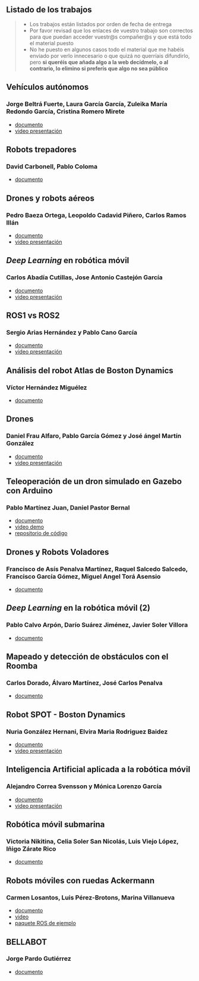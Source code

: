 
## Listado de los trabajos

> - Los trabajos están listados por orden de fecha de entrega
> - Por favor revisad que los enlaces de vuestro trabajo son correctos para que puedan acceder vuestr@s compañer@s y que está todo el material puesto	
> - No he puesto en algunos casos todo el material que me habéis enviado por verlo innecesario o que quizá no querríais difundirlo, pero **si queréis que añada algo a la web decídmelo, o al contrario, lo elimino si preferís que algo no sea público**

## Vehículos autónomos
### Jorge Beltrá Fuerte, Laura García García, Zuleika María Redondo García, Cristina Romero Mirete

- [documento](vehiculos_autonomos/doc.pdf)
- [video presentación](https://drive.google.com/file/d/1iaqu5-YPD0AH3zkLZZ3p47keDzi8a8-Z/view)

## Robots trepadores
### David Carbonell, Pablo Coloma

- [documento](robots_trepadores/doc.pdf)

## Drones y robots aéreos
### Pedro Baeza Ortega, Leopoldo Cadavid Piñero, Carlos Ramos Illán

- [documento](drones/doc.pdf)
- [video presentación](https://www.youtube.com/watch?v=9de_jDVdfg8)

## *Deep Learning* en robótica móvil
### Carlos Abadía Cutillas, Jose Antonio Castejón García

- [documento](deep_learning/doc.pdf)
- [video presentación](https://youtu.be/fOTn2oY0txU)

## ROS1 vs ROS2
### Sergio Arias Hernández y Pablo Cano García

- [documento](ROS1vsROS2/doc.pdf)
- [video presentación](https://www.youtube.com/watch?v=ncAsJnK_piY)

## Análisis del robot Atlas de Boston Dynamics
### Víctor Hernández Miguélez

- [documento](atlas/doc.pdf)

## Drones
### Daniel Frau Alfaro, Pablo García Gómez y José ángel Martín González

- [documento](drones_2/doc.pdf)
- [video presentación](https://www.youtube.com/watch?v=lv2h8tIZrfo)

## Teleoperación de un dron simulado en Gazebo con Arduino
### Pablo Martínez Juan, Daniel Pastor Bernal

- [documento](teleoperacion/doc.pdf)
- [video demo](https://www.youtube.com/watch?v=5DWa6Zxk1jk)
- [repositorio de código](https://github.com/paablomrtinez/drone_arduino_teleop)


## Drones y Robots Voladores
### Francisco de Asís Penalva Martínez, Raquel Salcedo Salcedo, Francisco García Gómez, Miguel Angel Torá Asensio

- [documento](drones_3/doc.pdf)


## *Deep Learning* en la robótica móvil (2)
### Pablo Calvo Arpón, Darío Suárez Jiménez, Javier Soler Villora


- [documento](deep_learning_2/doc.pdf)

## Mapeado y detección de obstáculos con el Roomba
### Carlos Dorado, Álvaro Martínez, José Carlos Penalva

- [documento](roomba/doc.pdf)

## Robot SPOT - Boston Dynamics
### Nuria González Hernani, Elvira Maria Rodriguez Baidez

- [documento](spot/doc.pdf)
- [video presentación](https://drive.google.com/file/d/1RLg2AgkCpWKJCJsk4oN9LWrncWPjnUgV/view)

## Inteligencia Artificial aplicada a la robótica móvil
### Alejandro Correa Svensson y Mónica Lorenzo García

- [documento](ia/doc.pdf)
- [video presentación](https://www.youtube.com/watch?v=3hPkW1ve1x4)

## Robótica móvil submarina
### Victoria Nikitina, Celia Soler San Nicolás, Luis Viejo López, Iñigo Zárate Rico

- [documento](submarina/doc.pdf)

## Robots móviles con ruedas Ackermann
### Carmen Losantos, Luis Pérez-Brotons, Marina Villanueva

- [documento](ackermann/doc.pdf)
- [video](https://www.youtube.com/watch?v=IRxWt20X_rQ&feature=youtu.be)
- [paquete ROS de ejemplo](ackermann/racecar.zip)

## BELLABOT
### Jorge Pardo Gutiérrez

- [documento](bellabot/doc.pdf)